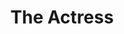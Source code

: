 ---
title: The Actress
year: 1934
opening_date: 1934-01-09
closing_date: 
layout: productions
image:
image_caption:
image_credit:
playbill:
category:
details:
  Theatre: Theatre Jacksonville
cast:
  Robert Grant: Cleveland McKnight
  Hannah Mullett: Elizabeth Crenshaw
  Yvonne Yvette: Helen Zeigler McMurry
  His Father: Ralph M. Anderson
crew:
  Director: Ralph M. Anderson
  Assistant Director: E.S. Beauchamp-Nobbs
understudies:
orchestra:
external_links:
---